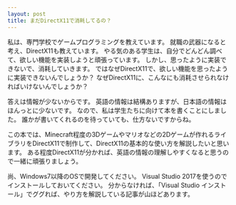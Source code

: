 ```yaml
---
layout: post
title: まだDirectX11で消耗してるの？
---
```

私は、専門学校でゲームプログラミングを教えています。
就職の武器になると考え、DirectX11も教えています。
やる気のある学生は、自分でどんどん調べて、欲しい機能を実装しようと頑張っています。
しかし、思ったように実装できないで、消耗していきます。
ではなぜDirectX11で、欲しい機能を思ったように実装できないんでしょうか？
なぜDirectX11に、こんなにも消耗させられなければいけないんでしょうか？

答えは情報が少ないからです。
英語の情報は結構ありますが、日本語の情報はほんっとに少ないです。
なので、私は学生たちに向けて本を書くことにしました。
誰かが書いてくれるのを待っていても、仕方ないですからね。

この本では、Minecraft程度の3Dゲームやマリオなどの2Dゲームが作れるライブラリをDirectX11で制作して、DirectX11の基本的な使い方を解説したいと思います。
ある程度DirectX11が分かれば、英語の情報の理解しやすくなると思うので一緒に頑張りましょう。

尚、Windows7以降のOSで開発してください。
Visual Studio 2017を使うのでインストールしておいてください。
分からなければ、「Visual Studio インストール」でググれば、やり方を解説している記事が山ほどあります。

